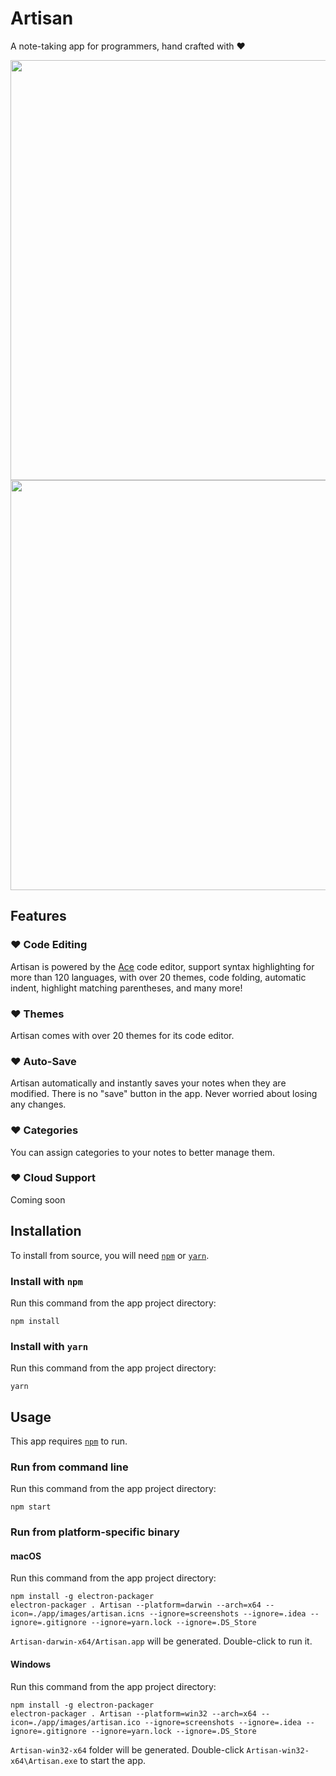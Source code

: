 # Artisan
A note-taking app for programmers, hand crafted with ❤

<img src="https://github.com/ayltai/artisan/blob/master/screenshots/screenshot_light.png?raw=true" width="1008" height="672" />
<img src="https://github.com/ayltai/artisan/blob/master/screenshots/screenshot_dark.png?raw=true" width="1008" height="656" />

## Features

### ❤ Code Editing
Artisan is powered by the [Ace](https://ace.c9.io) code editor, support syntax highlighting for more than 120 languages, with over 20 themes, code folding, automatic indent, highlight matching parentheses, and many more!

### ❤ Themes
Artisan comes with over 20 themes for its code editor.

### ❤ Auto-Save
Artisan automatically and instantly saves your notes when they are modified. There is no "save" button in the app. Never worried about losing any changes.

### ❤ Categories
You can assign categories to your notes to better manage them.

### ❤ Cloud Support
Coming soon

## Installation
To install from source, you will need [`npm`](https://www.npmjs.com/) or [`yarn`](https://yarnpkg.com/).

### Install with `npm`
Run this command from the app project directory:
```
npm install
```

### Install with `yarn`
Run this command from the app project directory:
```
yarn
```

## Usage
This app requires [`npm`](https://www.npmjs.com/) to run.

### Run from command line
Run this command from the app project directory:
```
npm start
```

### Run from platform-specific binary

#### macOS
Run this command from the app project directory:
```
npm install -g electron-packager
electron-packager . Artisan --platform=darwin --arch=x64 --icon=./app/images/artisan.icns --ignore=screenshots --ignore=.idea --ignore=.gitignore --ignore=yarn.lock --ignore=.DS_Store
```
`Artisan-darwin-x64/Artisan.app` will be generated. Double-click to run it.

#### Windows
Run this command from the app project directory:

```
npm install -g electron-packager
electron-packager . Artisan --platform=win32 --arch=x64 --icon=./app/images/artisan.ico --ignore=screenshots --ignore=.idea --ignore=.gitignore --ignore=yarn.lock --ignore=.DS_Store
```
`Artisan-win32-x64` folder will be generated. Double-click `Artisan-win32-x64\Artisan.exe` to start the app.
